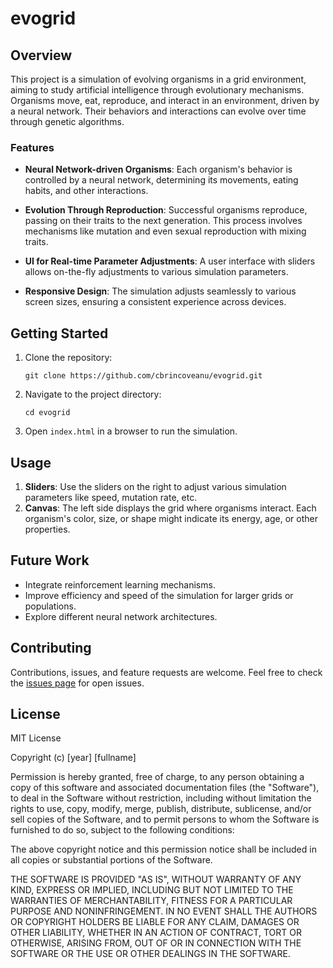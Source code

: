 # evogrid

## Overview

This project is a simulation of evolving organisms in a grid environment, aiming to study artificial intelligence through evolutionary mechanisms. Organisms move, eat, reproduce, and interact in an environment, driven by a neural network. Their behaviors and interactions can evolve over time through genetic algorithms.

### Features

- **Neural Network-driven Organisms**: Each organism's behavior is controlled by a neural network, determining its movements, eating habits, and other interactions.
  
- **Evolution Through Reproduction**: Successful organisms reproduce, passing on their traits to the next generation. This process involves mechanisms like mutation and even sexual reproduction with mixing traits.

- **UI for Real-time Parameter Adjustments**: A user interface with sliders allows on-the-fly adjustments to various simulation parameters.

- **Responsive Design**: The simulation adjusts seamlessly to various screen sizes, ensuring a consistent experience across devices.

## Getting Started

1. Clone the repository:
   ```
   git clone https://github.com/cbrincoveanu/evogrid.git
   ```
2. Navigate to the project directory:
   ```
   cd evogrid
   ```

3. Open `index.html` in a browser to run the simulation.

## Usage

1. **Sliders**: Use the sliders on the right to adjust various simulation parameters like speed, mutation rate, etc.
2. **Canvas**: The left side displays the grid where organisms interact. Each organism's color, size, or shape might indicate its energy, age, or other properties.

## Future Work

- Integrate reinforcement learning mechanisms.
- Improve efficiency and speed of the simulation for larger grids or populations.
- Explore different neural network architectures.

## Contributing

Contributions, issues, and feature requests are welcome. Feel free to check the [issues page](https://github.com/cbrincoveanu/evogrid/issues) for open issues.

## License

MIT License

Copyright (c) [year] [fullname]

Permission is hereby granted, free of charge, to any person obtaining a copy
of this software and associated documentation files (the "Software"), to deal
in the Software without restriction, including without limitation the rights
to use, copy, modify, merge, publish, distribute, sublicense, and/or sell
copies of the Software, and to permit persons to whom the Software is
furnished to do so, subject to the following conditions:

The above copyright notice and this permission notice shall be included in all
copies or substantial portions of the Software.

THE SOFTWARE IS PROVIDED "AS IS", WITHOUT WARRANTY OF ANY KIND, EXPRESS OR
IMPLIED, INCLUDING BUT NOT LIMITED TO THE WARRANTIES OF MERCHANTABILITY,
FITNESS FOR A PARTICULAR PURPOSE AND NONINFRINGEMENT. IN NO EVENT SHALL THE
AUTHORS OR COPYRIGHT HOLDERS BE LIABLE FOR ANY CLAIM, DAMAGES OR OTHER
LIABILITY, WHETHER IN AN ACTION OF CONTRACT, TORT OR OTHERWISE, ARISING FROM,
OUT OF OR IN CONNECTION WITH THE SOFTWARE OR THE USE OR OTHER DEALINGS IN THE
SOFTWARE.
